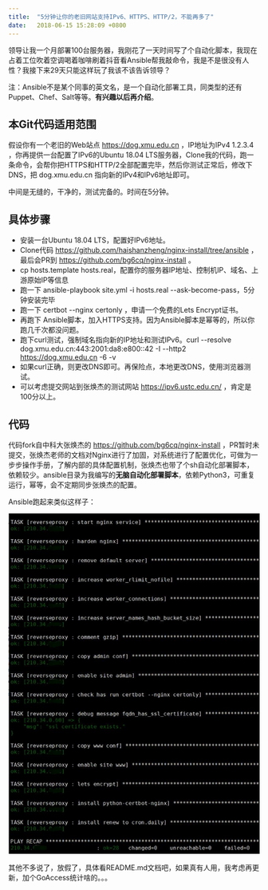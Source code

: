 ```yaml
---
title:  "5分钟让你的老旧网站支持IPv6、HTTPS、HTTP/2，不能再多了"
date:   2018-06-15 15:28:09 +0800
---
```


领导让我一个月部署100台服务器，我刚花了一天时间写了个自动化脚本，我现在占着工位吹着空调喝着咖啡刷着抖音看Ansible帮我敲命令，我是不是很没有人性？我接下来29天只能这样玩了我该不该告诉领导？

注：Ansible不是某个同事的英文名，是一个自动化部署工具，同类型的还有Puppet、Chef、Salt等等。**有兴趣以后再介绍**。

## 本Git代码适用范围

假设你有一个老旧的Web站点 https://dog.xmu.edu.cn ，IP地址为IPv4 1.2.3.4 ，你再提供一台配置了IPv6的Ubuntu 18.04 LTS服务器，Clone我的代码，跑一条命令，会帮你把HTTPS和HTTP/2全部配置完毕，然后你测试正常后，修改下DNS，把 dog.xmu.edu.cn 指向新的IPv4和IPv6地址即可。

中间是无缝的，干净的，测试完备的。时间在5分钟。

## 具体步骤

- 安装一台Ubuntu 18.04 LTS，配置好IPv6地址。
- Clone代码 https://github.com/haishanzheng/nginx-install/tree/ansible ，最后会PR到  https://github.com/bg6cq/nginx-install 。
- cp hosts.template hosts.real，配置你的服务器IP地址、控制机IP、域名、上游原始IP等信息
- 跑一下 ansible-playbook site.yml -i hosts.real --ask-become-pass，5分钟安装完毕
- 跑一下 certbot --nginx certonly ，申请一个免费的Lets Encrypt证书。
- 再跑下 Ansible脚本，加入HTTPS支持。因为Ansible脚本是幂等的，所以你跑几千次都没问题。
- 跑下curl测试，强制域名指向新的IP地址和测试IPv6。curl --resolve dog.xmu.edu.cn:443:2001:da8:e800::42 -I --http2 https://dog.xmu.edu.cn -6 -v
- 如果curl正确，则更改DNS即可。再保险点，本地更改DNS，使用浏览器测试。
- 可以考虑提交网站到张焕杰的测试网站 https://ipv6.ustc.edu.cn/ ，肯定是100分以上。

## 代码

代码fork自中科大张焕杰的 https://github.com/bg6cq/nginx-install ，PR暂时未提交，张焕杰老师的文档对Nginx进行了加固，对系统进行了配置优化，可做为一步步操作手册，了解内部的具体配置机制，张焕杰也带了个sh自动化部署脚本，依赖较少。ansible目录为我编写的**无脑自动化部署脚本**，依赖Python3，可重复运行，幂等，会不定期同步张焕杰的配置。

Ansible跑起来类似这样子：

![](/images/2018/ansible.jpg)

其他不多说了，放假了，具体看README.md文档吧，如果真有人用，我考虑再更新，加个GoAccess统计啥的。。。
